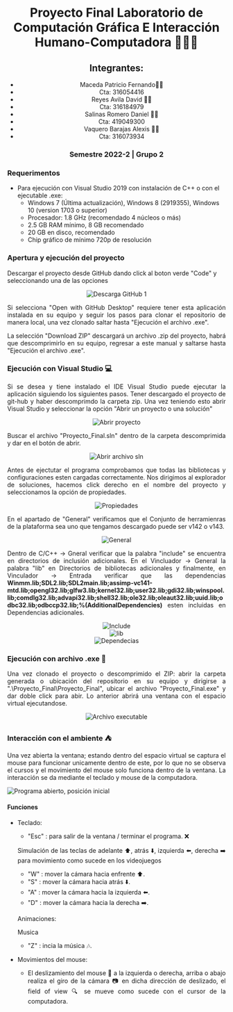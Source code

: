 <div align="center">

# Proyecto Final Laboratorio de Computación Gráfica E Interacción Humano-Computadora 👨🏽‍💻

## Integrantes:
 - Maceda Patricio Fernando🤵🏽
 - Cta: 316054416
 - Reyes Avila David 🤵🏽
 - Cta: 316184979
 - Salinas Romero Daniel 🤵🏽
 - Cta: 419049300
 - Vaquero Barajas Alexis 🤵🏽
 - Cta: 316073934
  
### Semestre 2022-2 | Grupo 2
</div>

### Requerimentos

* Para ejecución con Visual Studio 2019 con instalación de C++ o con el ejecutable .exe:
    - Windows 7 (Última actualización), Windows 8 (2919355), Windows 10 (version 1703 o superior)
    - Procesador: 1.8 GHz (recomendado 4 núcleos o más)
    - 2.5 GB RAM mínimo, 8 GB recomendado
    - 20 GB en disco, recomendado
    - Chip gráfico de mínimo 720p de resolución

### Apertura y ejecución del proyecto

Descargar el proyecto desde GitHub dando click al boton verde "Code" y seleccionando una de las opciones
<div align="Center">
    <img src="img/Captura1.JPG" alt="Descarga GitHub 1" ></img>
<div align="justify">
 
Si selecciona "Open with GitHub Desktop" requiere tener esta aplicación instalada en su equipo y seguir los pasos para clonar el repositorio de manera local, una vez 
clonado saltar hasta "Ejecución el archivo .exe".

La selección "Download ZIP" descargará un archivo .zip del proyecto, habrá que descomprimirlo en su equipo, regresar a este manual y saltarse hasta "Ejecución el
archivo .exe".

 ### Ejecución con Visual Studio 💻
 
 Si se desea y tiene instalado el IDE Visual Studio puede ejecutar la aplicación siguiendo los siguientes pasos.
 Tener descargado el proyecto de git-hub y haber descomprimdo la carpeta zip. Una vez teniendo esto abrir Visual Studio y seleccionar la opción "Abrir un proyecto o una solución"
 
 <div align="Center">
  <img src="img/Captura3.jpg" alt="Abrir proyecto"></img>
<div align="justify">
 
 Buscar el archivo "Proyecto_Final.sln" dentro de la carpeta descomprimida y dar en el botón de abrir. 

  <div align="Center">
  <img src="img/Captura4.jpg" alt="Abrir archivo sln"></img>
<div align="justify">
 
Antes de ejectutar el programa comprobamos que todas las bibliotecas y configuraciones esten cargadas correctamente. Nos dirigimos al explorador de soluciones, hacemos click derecho en el nombre del proyecto y seleccionamos la opción de propiedades.
 
<div align="Center">
  <img src="img/Captura5.jpg" alt="Propiedades"></img>
<div align="justify">
 
 En el apartado de "General" verificamos que el Conjunto de herramienras de la plataforma sea uno que tengamos descargado puede ser v142 o v143.
 
 <div align="Center">
  <img src="img/Captur6.jpg" alt="General"></img>
<div align="justify">
 
Dentro de C/C++ -> Gneral verificar que la palabra "include" se encuentra en directorios de inclusión adicionales. En el Vincluador -> General la palabra "lib" en Directorios de bibliotecas adicionales y finalmente, en Vinculador -> Entrada verificar que las dependencias **Winmm.lib;SDL2.lib;SDL2main.lib;assimp-vc141-mtd.lib;opengl32.lib;glfw3.lib;kernel32.lib;user32.lib;gdi32.lib;winspool.lib;comdlg32.lib;advapi32.lib;shell32.lib;ole32.lib;oleaut32.lib;uuid.lib;odbc32.lib;odbccp32.lib;%(AdditionalDependencies)** esten incluidas en Dependencias adicionales. 
 
 <div align="Center">
  <img src="img/Captur7.jpg" alt="Include"></img>
<div align="justify">
 
 <div align="Center">
  <img src="img/Captur8.jpg" alt="lib"></img>
<div align="justify">
 
 <div align="Center">
  <img src="img/Captur9.jpg" alt="Dependecias"></img>
<div align="justify">
 
 ### Ejecución con archivo .exe 🚀

Una vez clonado el proyecto o descomprimido el ZIP: abrir la carpeta generada o ubicación del repositorio en su equipo y dirigirse a ".\Proyecto_Final\Proyecto_Final", ubicar el archivo "Proyecto_Final.exe" y dar doble click para abir. Lo anterior abrirá una ventana con el espacio virtual ejecutandose.

<div align="Center">
  <img src="img/Captura2.jpg" alt="Archivo executable"></img>
<div align="justify">
 
### Interacción con el ambiente ⛺️

Una vez abierta la ventana; estando dentro del espacio virtual se captura el mouse para funcionar unicamente dentro de este, por lo que no se observa el cursos y el movimiento del mouse solo funciona dentro de la ventana. La interacción se da mediante el teclado y mouse de la computadora.

<img src="" alt="Programa abierto, posición inicial"></img>

#### Funciones
* Teclado:
    * "Esc" : para salir de la ventana / terminar el programa. ❌
    
    Simulación de las teclas de adelante ⬆️, atrás ⬇️, izquierda ⬅️, derecha ➡️ para movimiento como sucede en los videojuegos
    * "W" : mover la cámara hacia enfrente ⬆️. 
    * "S" : mover la cámara hacia atrás ⬇️. 
    * "A" : mover la cámara hacia la izquierda ⬅️.
    * "D" : mover la cámara hacia la derecha ➡️.
    
    Animaciones:
    
    Musica
    * "Z" : incia la música :notes:.
    
* Movimientos del mouse:
    * El deslizamiento del mouse 🔁 a la izquierda o derecha, arriba o abajo realiza el giro de la cámara 📷 en dicha dirección de deslizado, el field of view 🔍 se mueve como sucede con el cursor de la computadora.
